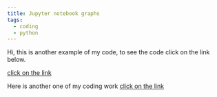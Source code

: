 ```yaml
---
title: Jupyter notebook graphs
tags:
  - coding
  - python
---
```

Hi, this is another example of my code, to see the code click on the link below. 

<a href="https://github.com/fjyeo/website/blob/master/_notebooks/graphs.ipynb">click on the link</a>

Here is another one of my coding work
<a href="https://github.com/fjyeo/website/blob/master/_notebooks/selection_data_notebook%20(1).ipynb">click on the link</a>

